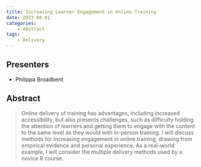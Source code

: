 ```yaml
---
title: Increasing Learner Engagement in Online Training
date: 2023-08-01
categories: 
    - Abstract
tags:
    - Delivery
---
```


## Presenters

- Philippa Broadbent

## Abstract

> Online delivery of training has advantages, including increased accessibility, but also presents challenges, such as difficulty holding the attention of learners and getting them to engage with the content to the same level as they would with in-person training.  I will discuss methods for increasing engagement in online training, drawing from empirical evidence and personal experience.  As a real-world example, I will consider the multiple delivery methods used by a novice R course.
